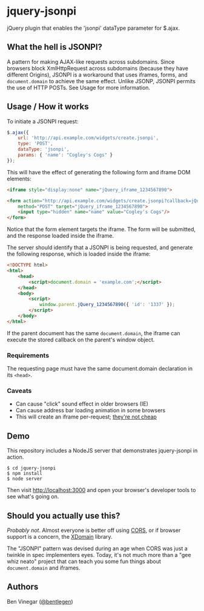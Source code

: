 jquery-jsonpi
=============

jQuery plugin that enables the 'jsonpi' dataType parameter for $.ajax.


What the hell is JSONPI?
-----------------------

A pattern for making AJAX-like requests across subdomains. Since browsers block XmlHttpRequest across 
subdomains (because they have different Origins), JSONPI is a workaround that uses iframes, forms, and 
```document.domain``` to achieve the same effect. Unlike JSONP, JSONPI permits the use of HTTP POSTs. 
See Usage for more information.

Usage / How it works
--------------------

To initiate a JSONPI request:

```javascript
$.ajax({
    url: 'http://api.example.com/widgets/create.jsonpi',
    type: 'POST',
    dataType: 'jsonpi',
    params: { 'name': "Cogley's Cogs" }
});
```

This will have the effect of generating the following form and iframe DOM elements:

```html
<iframe style="display:none" name="jQuery_iframe_1234567890">

<form action="http://api.example.com/widgets/create.jsonpi?callback=jQuery_1234567890"
    method="POST" target="jQuery_iframe_1234567890">
    <input type="hidden" name="name" value="Cogley's Cogs"/>
</form>
```

Notice that the form element targets the iframe. The form will be submitted, and the response
loaded inside the iframe.

The server should identify that a JSONPI is being requested, and generate the following response, 
which is loaded inside the iframe:

```html
<!DOCTYPE html>
<html>
    <head>
        <script>document.domain = 'example.com';</script>
    </head>
    <body>
        <script>
            window.parent.jQuery_1234567890({ 'id': '1337' });
        </script>
    </body>
</html>
```
If the parent document has the same ```document.domain```, the iframe can execute the stored callback on the parent's window object.


### Requirements


The requesting page must have the same document.domain declaration in its ```<head>```.

### Caveats

* Can cause "click" sound effect in older browsers (IE)
* Can cause address bar loading animation in some browsers
* This will create an iframe per-request; [they're not cheap](http://www.stevesouders.com/blog/2009/06/03/using-iframes-sparingly/)


Demo
----

This repository includes a NodeJS server that demonstrates jquery-jsonpi in action.

```
$ cd jquery-jsonpi
$ npm install
$ node server
```

Then visit [http://localhost:3000](http://localhost:3000) and open your browser's developer tools to see what's going on.

Should you actually use this?
-----------------------------

*Probably not*. Almost everyone is better off using [CORS](http://www.html5rocks.com/en/tutorials/cors/), or if browser support is a concern, the [XDomain](https://github.com/jpillora/xdomain) library.

The "JSONPI" pattern was devised during an age when CORS was just a twinkle in spec implementers eyes. Today, it's not much more than a "gee whiz neato" project that can teach you some fun things about `document.domain` and iframes.

Authors
-------

Ben Vinegar ([@bentlegen](http://twitter.com/bentlegen))